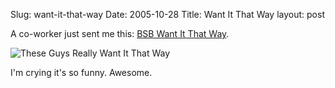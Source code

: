 Slug: want-it-that-way
Date: 2005-10-28
Title: Want It That Way
layout: post

A co-worker just sent me this: <a href="http://video.google.com/videoplay?docid=-6739710473912337648">BSB Want It That Way</a>.

<img alt="These Guys Really Want It That Way" class="at-xid-6a010534988cd3970b0120a55ce568970b" src="http://steveivy.typepad.com/.a/6a010534988cd3970b0120a55ce568970b-pi" title="These Guys Really Want It That Way" />

I&#39;m crying it&#39;s so funny. Awesome.
